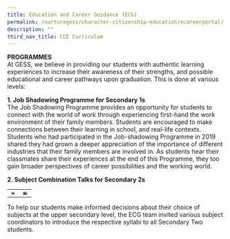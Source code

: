 ```yaml
---
title: Education and Career Guidance (ECG)
permalink: /nurturegess/character-citizenship-education/ecareerportal/
description: ""
third_nav_title: CCE Curriculum
---
```

**PROGRAMMES**  
At GESS, we believe in providing our students with authentic learning experiences to increase their awareness of their strengths, and possible educational and career pathways upon graduation. This is done at various levels:

**1\. Job Shadowing Programme for Secondary 1s**  
The Job Shadowing Programme provides an opportunity for students to connect with the world of work through experiencing first-hand the work environment of their family members. Students are encouraged to make connections between their learning in school, and real-life contexts.  
Students who had participated in the Job-shadowing Programme in 2019 shared they had grown a deeper appreciation of the importance of different industries that their family members are involved in. As students hear their classmates share their experiences at the end of this Programme, they too gain broader perspectives of career possibilities and the working world.

**2\. Subject Combination Talks for Secondary 2s**

<table width="100%" style="box-sizing: inherit; border-collapse: collapse; border-spacing: 0px; max-width: 100%;"><tbody style="box-sizing: inherit;"><tr style="box-sizing: inherit; background: rgb(255, 255, 255);"><td style="box-sizing: inherit; padding: 5px 10px; width: 7px; text-align: center;"><a href="/images/ecg_1.jpeg" target="_blank" rel="noopener" style="box-sizing: inherit; background-color: transparent; transition: all 0.25s ease-in-out 0s; outline: 0px; color: rgb(255, 208, 26); text-decoration: underline;"><img class="aligncenter wp-image-18590 size-medium" src="/images/ecg_1.jpeg" alt="Pic1" width="300" height="225" style="box-sizing: inherit; border: 0px; vertical-align: middle; max-width: 100%; height: auto; margin: auto; display: block; clear: both;"></a></td><td style="box-sizing: inherit; padding: 5px 10px; width: 9px; text-align: center;"><a href="/images/ecg_2.jpeg" target="_blank" rel="noopener" style="box-sizing: inherit; background-color: transparent; transition: all 0.25s ease-in-out 0s; color: rgb(241, 174, 22); text-decoration: underline;"><img class="aligncenter wp-image-18591 size-medium" src="/images/ecg_2.jpeg" alt="Pic2" width="300" height="225" style="box-sizing: inherit; border: 0px; vertical-align: middle; max-width: 100%; height: auto; margin: auto; display: block; clear: both;"></a></td></tr></tbody></table>

To help our students make informed decisions about their choice of subjects at the upper secondary level, the ECG team invited various subject coordinators to introduce the respective syllabi to all Secondary Two students.